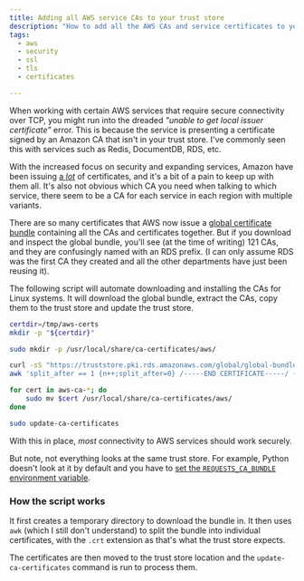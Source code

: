 ```yaml
---
title: Adding all AWS service CAs to your trust store
description: "How to add all the AWS CAs and service certificates to your trust store when working with their services, such as RDS, DocumentDB, Redis, etc."
tags: 
  - aws
  - security
  - ssl
  - tls
  - certificates

---
```


When working with certain AWS services that require secure connectivity over TCP, you might run into the dreaded *"unable to get local issuer certificate"* error. This is because the service is presenting a certificate signed by an Amazon CA that isn't in your trust store. I've commonly seen this with services such as Redis, DocumentDB, RDS, etc.

With the increased focus on security and expanding services, Amazon have been issuing [a _lot_](https://docs.aws.amazon.com/AmazonRDS/latest/UserGuide/UsingWithRDS.SSL.html#UsingWithRDS.SSL.CertificatesDownload) of certificates, and it's a bit of a pain to keep up with them all. It's also not obvious which CA you need when talking to which service, there seem to be a CA for each service in each region with multiple variants. 

There are so many certificates that AWS now issue a [global certificate bundle](https://truststore.pki.rds.amazonaws.com/global/global-bundle.pem) containing all the CAs and certificates together. But if you download and inspect the global bundle, you'll see (at the time of writing) 121 CAs, and they are confusingly named with an RDS prefix. (I can only assume RDS was the first CA they created and all the other departments have just been reusing it).   

The following script will automate downloading and installing the CAs for Linux systems. It will download the global bundle, extract the CAs, copy them to the trust store and update the trust store.  

```bash
certdir=/tmp/aws-certs
mkdir -p "${certdir}"

sudo mkdir -p /usr/local/share/ca-certificates/aws/

curl -sS "https://truststore.pki.rds.amazonaws.com/global/global-bundle.pem" > ${certdir}/global-bundle.pem
awk 'split_after == 1 {n++;split_after=0} /-----END CERTIFICATE-----/ {split_after=1}{print > "aws-ca-" n+1 ".crt"}' < ${certdir}/global-bundle.pem

for cert in aws-ca-*; do
    sudo mv $cert /usr/local/share/ca-certificates/aws/
done

sudo update-ca-certificates
```

With this in place, *most* connectivity to AWS services should work securely.  

But note, not everything looks at the same trust store. For example, Python doesn't look at it by default and you have to [set the `REQUESTS_CA_BUNDLE` environment variable](https://stackoverflow.com/questions/42982143/python-requests-how-to-use-system-ca-certificates-debian-ubuntu). 



### How the script works

It first creates a temporary directory to download the bundle in. It then uses `awk` (which I still don't understand) to split the bundle into individual certificates, with the `.crt` extension as that's what the trust store expects. 

The certificates are then moved to the trust store location and the `update-ca-certificates` command is run to process them.  



